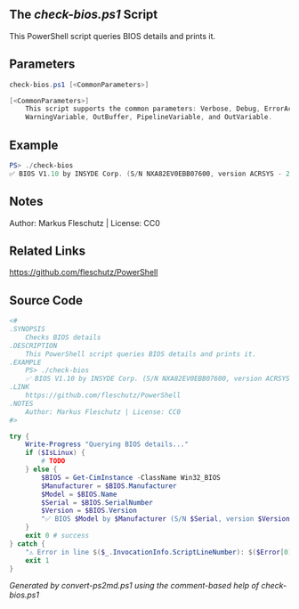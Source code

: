 ## The *check-bios.ps1* Script

This PowerShell script queries BIOS details and prints it.

## Parameters
```powershell
check-bios.ps1 [<CommonParameters>]

[<CommonParameters>]
    This script supports the common parameters: Verbose, Debug, ErrorAction, ErrorVariable, WarningAction, 
    WarningVariable, OutBuffer, PipelineVariable, and OutVariable.
```

## Example
```powershell
PS> ./check-bios
✅ BIOS V1.10 by INSYDE Corp. (S/N NXA82EV0EBB07600, version ACRSYS - 2)

```

## Notes
Author: Markus Fleschutz | License: CC0

## Related Links
https://github.com/fleschutz/PowerShell

## Source Code
```powershell
<#
.SYNOPSIS
	Checks BIOS details
.DESCRIPTION
	This PowerShell script queries BIOS details and prints it.
.EXAMPLE
	PS> ./check-bios
	✅ BIOS V1.10 by INSYDE Corp. (S/N NXA82EV0EBB07600, version ACRSYS - 2)
.LINK
	https://github.com/fleschutz/PowerShell
.NOTES
	Author: Markus Fleschutz | License: CC0
#>

try {
	Write-Progress "Querying BIOS details..."
	if ($IsLinux) {
		# TODO
	} else {
		$BIOS = Get-CimInstance -ClassName Win32_BIOS
		$Manufacturer = $BIOS.Manufacturer
		$Model = $BIOS.Name
		$Serial = $BIOS.SerialNumber
		$Version = $BIOS.Version
		"✅ BIOS $Model by $Manufacturer (S/N $Serial, version $Version)"
	}
	exit 0 # success
} catch {
	"⚠️ Error in line $($_.InvocationInfo.ScriptLineNumber): $($Error[0])"
	exit 1
}
```

*Generated by convert-ps2md.ps1 using the comment-based help of check-bios.ps1*
